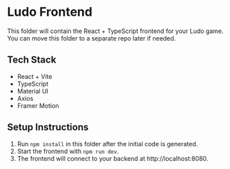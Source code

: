 # Ludo Frontend

This folder will contain the React + TypeScript frontend for your Ludo game. You can move this folder to a separate repo later if needed.

## Tech Stack
- React + Vite
- TypeScript
- Material UI
- Axios
- Framer Motion

## Setup Instructions
1. Run `npm install` in this folder after the initial code is generated.
2. Start the frontend with `npm run dev`.
3. The frontend will connect to your backend at http://localhost:8080.

